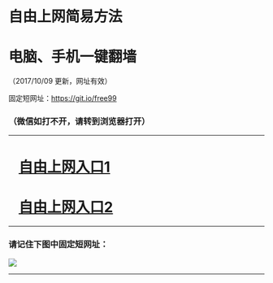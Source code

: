 ﻿# 自由上网简易方法

# 电脑、手机一键翻墙

（2017/10/09 更新，网址有效）

固定短网址：https://git.io/free99

### （微信如打不开，请转到浏览器打开）


***





# &nbsp;&nbsp; <a href="http://ft698216100.fwq-tz-1001.info/fwqtz01.html?t=10090015631 " target="_blank">自由上网入口1</a>
# &nbsp;&nbsp; <a href="http://ft1242830702.fwq-tz-1002.info/fwqtz02.html?t=100900116414 " target="_blank">自由上网入口2</a>
***

### 请记住下图中固定短网址：

<img src="https://s3-us-west-2.amazonaws.com/fwq-1001/yjfq-20170905okok.png" /> 


***

